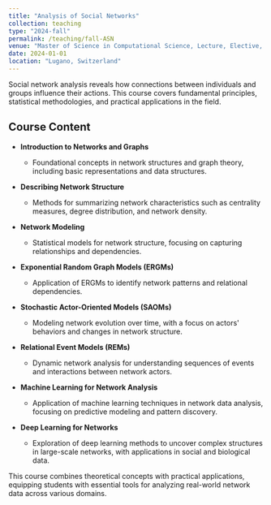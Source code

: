 ```yaml
---
title: "Analysis of Social Networks"
collection: teaching
type: "2024-fall"
permalink: /teaching/fall-ASN
venue: "Master of Science in Computational Science, Lecture, Elective, 2nd year. Università della Svizzera italiana, Faculty of Informatics"
date: 2024-01-01
location: "Lugano, Switzerland"
---
```


Social network analysis reveals how connections between individuals and groups influence their actions. This course covers fundamental principles, statistical methodologies, and practical applications in the field. 

## Course Content

- **Introduction to Networks and Graphs**  
  - Foundational concepts in network structures and graph theory, including basic representations and data structures.

- **Describing Network Structure**  
  - Methods for summarizing network characteristics such as centrality measures, degree distribution, and network density.

- **Network Modeling**  
  - Statistical models for network structure, focusing on capturing relationships and dependencies.

- **Exponential Random Graph Models (ERGMs)**  
  - Application of ERGMs to identify network patterns and relational dependencies.

- **Stochastic Actor-Oriented Models (SAOMs)**  
  - Modeling network evolution over time, with a focus on actors' behaviors and changes in network structure.

- **Relational Event Models (REMs)**  
  - Dynamic network analysis for understanding sequences of events and interactions between network actors.

- **Machine Learning for Network Analysis**  
  - Application of machine learning techniques in network data analysis, focusing on predictive modeling and pattern discovery.

- **Deep Learning for Networks**  
  - Exploration of deep learning methods to uncover complex structures in large-scale networks, with applications in social and biological data.

This course combines theoretical concepts with practical applications, equipping students with essential tools for analyzing real-world network data across various domains.
